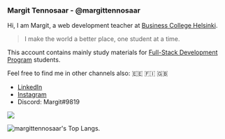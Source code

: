 ### Margit Tennosaar - @margittennosaar

Hi, I am Margit, a web development teacher at [Business College Helsinki](https://en.bc.fi/). 

> I make the world a better place, one student at a time.

This account contains mainly study materials for [Full-Stack Development Program](https://en.bc.fi/qualifications/full-stack-web-developer-program/) students.


Feel free to find me in other channels also: 
🇪🇪 🇫🇮 🇬🇧

- [LinkedIn](https://www.linkedin.com/in/margittennosaar/)
- [Instagram](https://www.instagram.com/margittennosaar/)
- Discord: Margit#9819


![](https://komarev.com/ghpvc/?username=margittennosaar&color=orange)

![margittennosaar's Top Langs](https://github-readme-stats.vercel.app/api/top-langs/?username=margittennosaar&theme=swift&layout=compact). 
